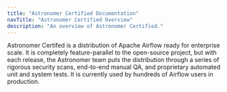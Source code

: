 ```yaml
---
title: "Astronomer Certified Documentation"
navTitle: "Astronomer Certified Overview"
description: "An overview of Astronomer Certified."
---
```


Astronomer Certifed is a distribution of Apache Airflow ready for enterprise scale. It is completely feature-parallel to the open-source project, but with each release, the Astronomer team puts the distribution through a series of rigorous security scans, end-to-end manual QA, and proprietary automated unit and system tests. It is currently used by hundreds of Airflow users in production.
